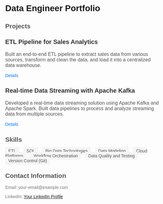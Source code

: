 <!DOCTYPE html>
<html>
<head>
  <title>Data Engineer Portfolio</title>
  <style>
    body {
      font-family: Arial, sans-serif;
      margin: 20px;
    }

    h1 {
      color: #333;
      text-align: center;
    }

    h2 {
      color: #555;
    }

    p {
      color: #777;
    }

    .project {
      margin-bottom: 30px;
    }

    .project-title {
      font-size: 20px;
      color: #333;
    }

    .project-description {
      font-size: 16px;
      color: #555;
    }

    .project-link {
      color: #007bff;
      text-decoration: none;
    }

    .project-link:hover {
      text-decoration: underline;
    }

    .skill {
      margin-right: 10px;
      margin-bottom: 10px;
      padding: 5px 10px;
      background-color: #f5f5f5;
      color: #555;
      border-radius: 3px;
    }
  </style>
</head>
<body>
  <h1>Data Engineer Portfolio</h1>

  <h2>Projects</h2>

  <div class="project">
    <h3 class="project-title">ETL Pipeline for Sales Analytics</h3>
    <p class="project-description">Built an end-to-end ETL pipeline to extract sales data from various sources, transform and clean the data, and load it into a centralized data warehouse.</p>
    <a class="project-link" href="project1.html">Details</a>
  </div>

  <div class="project">
    <h3 class="project-title">Real-time Data Streaming with Apache Kafka</h3>
    <p class="project-description">Developed a real-time data streaming solution using Apache Kafka and Apache Spark. Built data pipelines to process and analyze streaming data from multiple sources.</p>
    <a class="project-link" href="project2.html">Details</a>
  </div>

  <h2>Skills</h2>

  <p>
    <span class="skill">ETL</span>
    <span class="skill">SQL</span>
    <span class="skill">Big Data Technologies</span>
    <span class="skill">Data Modeling</span>
    <span class="skill">Cloud Platforms</span>
    <span class="skill">Workflow Orchestration</span>
    <span class="skill">Data Quality and Testing</span>
    <span class="skill">Version Control (Git)</span>
  </p>

  <h2>Contact Information</h2>

  <p>Email: your-email@example.com</p>
  <p>LinkedIn: <a href="https://www.linkedin.com/in/your-profile">Your LinkedIn Profile</a></p>
</body>
</html>

